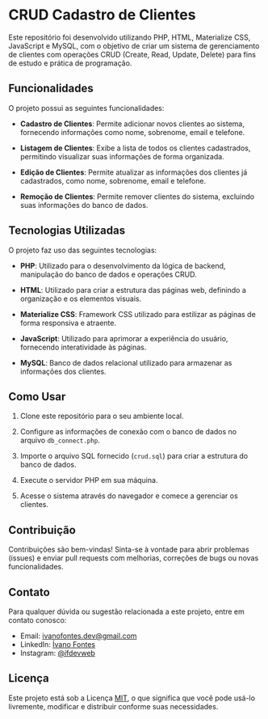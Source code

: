 # CRUD Cadastro de Clientes

Este repositório foi desenvolvido utilizando PHP, HTML, Materialize CSS, JavaScript e MySQL, com o objetivo de criar um sistema de gerenciamento de clientes com operações CRUD (Create, Read, Update, Delete) para fins de estudo e prática de programação.

## Funcionalidades

O projeto possui as seguintes funcionalidades:

- **Cadastro de Clientes**: Permite adicionar novos clientes ao sistema, fornecendo informações como nome, sobrenome, email e telefone.

- **Listagem de Clientes**: Exibe a lista de todos os clientes cadastrados, permitindo visualizar suas informações de forma organizada.

- **Edição de Clientes**: Permite atualizar as informações dos clientes já cadastrados, como nome, sobrenome, email e telefone.

- **Remoção de Clientes**: Permite remover clientes do sistema, excluindo suas informações do banco de dados.

## Tecnologias Utilizadas

O projeto faz uso das seguintes tecnologias:

- **PHP**: Utilizado para o desenvolvimento da lógica de backend, manipulação do banco de dados e operações CRUD.

- **HTML**: Utilizado para criar a estrutura das páginas web, definindo a organização e os elementos visuais.

- **Materialize CSS**: Framework CSS utilizado para estilizar as páginas de forma responsiva e atraente.

- **JavaScript**: Utilizado para aprimorar a experiência do usuário, fornecendo interatividade às páginas.

- **MySQL**: Banco de dados relacional utilizado para armazenar as informações dos clientes.

## Como Usar

1. Clone este repositório para o seu ambiente local.

2. Configure as informações de conexão com o banco de dados no arquivo `db_connect.php`.

3. Importe o arquivo SQL fornecido (`crud.sql`) para criar a estrutura do banco de dados.

4. Execute o servidor PHP em sua máquina.

5. Acesse o sistema através do navegador e comece a gerenciar os clientes.

## Contribuição

Contribuições são bem-vindas! Sinta-se à vontade para abrir problemas (issues) e enviar pull requests com melhorias, correções de bugs ou novas funcionalidades.

## Contato

Para qualquer dúvida ou sugestão relacionada a este projeto, entre em contato conosco:

- Email: ivanofontes.dev@gmail.com
- LinkedIn: [Ívano Fontes](https://www.linkedin.com/in/%C3%ADvano-fontes/)
- Instagram: [@ifdevweb](https://www.instagram.com/ifdevweb/)

## Licença

Este projeto está sob a Licença [MIT](LICENSE), o que significa que você pode usá-lo livremente, modificar e distribuir conforme suas necessidades.
